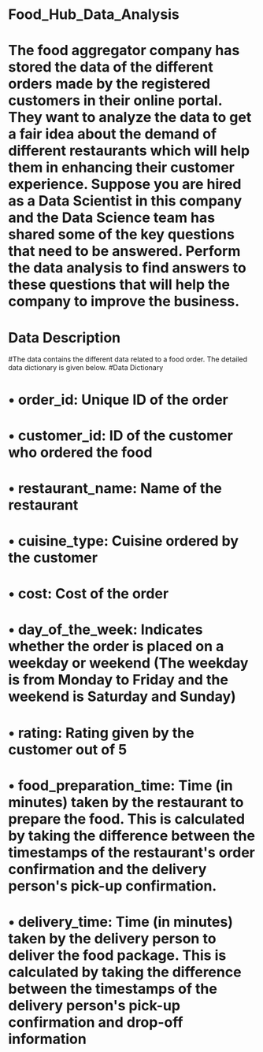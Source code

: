 # Food_Hub_Data_Analysis
# The food aggregator company has stored the data of the different orders made by the registered customers in their online portal. They want to analyze the data to get a fair idea about the demand of different restaurants which will help them in enhancing their customer experience. Suppose you are hired as a Data Scientist in this company and the Data Science team has shared some of the key questions that need to be answered. Perform the data analysis to find answers to these questions that will help the company to improve the business. 
# Data Description
#The data contains the different data related to a food order. The detailed data dictionary is given below.
#Data Dictionary
# •	order_id: Unique ID of the order
# •	customer_id: ID of the customer who ordered the food
# •	restaurant_name: Name of the restaurant
# •	cuisine_type: Cuisine ordered by the customer
# •	cost: Cost of the order
# •	day_of_the_week: Indicates whether the order is placed on a weekday or weekend (The weekday is from Monday to Friday and the weekend is Saturday and Sunday)
# •	rating: Rating given by the customer out of 5
# •	food_preparation_time: Time (in minutes) taken by the restaurant to prepare the food. This is calculated by taking the difference between the timestamps of the restaurant's order confirmation and the delivery person's pick-up confirmation.
# •	delivery_time: Time (in minutes) taken by the delivery person to deliver the food package. This is calculated by taking the difference between the timestamps of the delivery person's pick-up confirmation and drop-off information
